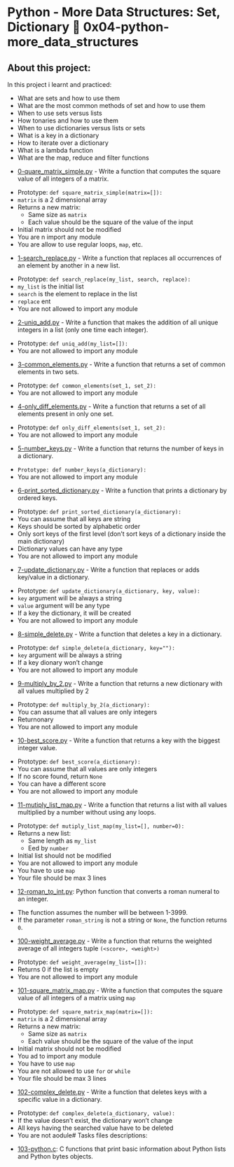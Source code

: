 # Python - More Data Structures: Set, Dictionary :page_with_curl: 0x04-python-more_data_structures

## About this project:

In this project i learnt and practiced:
- What are sets and how to use them
- What are the most common methods of set and how to use them
- When to use sets versus lists
- How tonaries and how to use them
- When to use dictionaries versus lists or sets
- What is a key in a dictionary
- How to iterate over a dictionary
- What is a lambda function
- What are the map, reduce and filter functions

* [0-quare_matrix_simple.py](0-square_matrix_simple.py) - Write a function that computes the square value of all integers of a matrix.
- Prototype: `def square_matrix_simple(matrix=[]):`
- `matrix` is a 2 dimensional array
- Returns a new matrix:
  - Same size as `matrix`
  - Each value should be the square of the value of the input
- Initial matrix should not be modified
- You are n import any module
- You are allow to use regular loops, `map`, etc.

* [1-search_replace.py](1-search_replace.py) - Write a function that replaces all occurrences of an element by another in a new list.
- Prototype: `def search_replace(my_list, search, replace):`
- `my_list` is the initial list
- `search` is the element to replace in the list
- `replace` ent
- You are not allowed to import any module

* [2-uniq_add.py](2-uniq_add.py) - Write a function that makes the addition of all unique integers in a list (only one time each integer).
- Prototype: `def uniq_add(my_list=[]):`
- You are not allowed to import any module

* [3-common_elements.py](3-common_elements.py) - Write a function that returns a set of common elements in two sets.
- Prototype: `def common_elements(set_1, set_2):`
- You are not allowed to import any module

* [4-only_diff_elements.py](4-only_diff_elements.py) - Write a function that returns a set of all elements present in only one set.
- Prototype: `def only_diff_elements(set_1, set_2):`
- You are not allowed to import any module

* [5-number_keys.py](5-number_keys.py) - Write a function that returns the number of keys in a dictionary.
- `Prototype: def number_keys(a_dictionary):`
- You are not allowed to import any module

* [6-print_sorted_dictionary.py](6-print_sorted_dictionary.py) - Write a function that prints a dictionary by ordered keys.
- Prototype: `def print_sorted_dictionary(a_dictionary):`
- You can assume that all keys are string
- Keys should be sorted by alphabetic order
- Only sort keys of the first level (don’t sort keys of a dictionary inside the main dictionary)
- Dictionary values can have any type
- You are not allowed to import any module

* [7-update_dictionary.py](7-update_dictionary.py) - Write a function that replaces or adds key/value in a dictionary.
- Prototype: `def update_dictionary(a_dictionary, key, value):`
- `key` argument will be always a string
- `value` argument will be any type
- If a key  the dictionary, it will be created
- You are not allowed to import any module

* [8-simple_delete.py](8-simple_delete.py) - Write a function that deletes a key in a dictionary.
- Prototype: `def simple_delete(a_dictionary, key=""):`
- `key` argument will be always a string
- If a key dionary won’t change
- You are not allowed to import any module

* [9-multiply_by_2.py](9-multiply_by_2.py) - Write a function that returns a new dictionary with all values multiplied by 2
- Prototype: `def multiply_by_2(a_dictionary):`
- You can assume that all values are only integers
- Returnonary
- You are not allowed to import any module

* [10-best_score.py](10-best_score.py) - Write a function that returns a key with the biggest integer value.
- Prototype: `def best_score(a_dictionary):`
- You can assume that all values are only integers
- If no score found, return `None`
- You can have a different score
- You are not allowed to import any module

* [11-mutiply_list_map.py](11-mutiply_list_map.py) - Write a function that returns a list with all values multiplied by a number without using any loops.
- Prototype: `def mutiply_list_map(my_list=[], number=0):`
- Returns a new list:
  - Same length as `my_list`
  - Eed by `number`
- Initial list should not be modified
- You are not allowed to import any module
- You have to use `map`
- Your file should be max 3 lines

* [12-roman_to_int.py](./12-roman_to_int.py): Python function that converts a roman numeral to an integer.
- The function assumes the number will be between 1-3999.
- If the parameter `roman_string` is not a string or `None`, the function returns `0`.

* [100-weight_average.py](100-weight_average.py) - Write a function that returns the weighted average of all integers tuple `(<score>, <weight>)`
- Prototype: `def weight_average(my_list=[]):`
- Returns 0 if the list is empty
- You are not allowed to import any module

* [101-square_matrix_map.py](101-square_matrix_map.py) - Write a function that computes the square value of all integers of a matrix using `map`
- Prototype: `def square_matrix_map(matrix=[]):`
- `matrix` is a 2 dimensional array
- Returns a new matrix:
  - Same size as `matrix`
  - Each value should be the square of the value of the input
- Initial matrix should not be modified
- You ad to import any module
- You have to use `map`
- You are not allowed to use `for` or `while`
- Your file should be max 3 lines

* [102-complex_delete.py](102-complex_delete.py) - Write a function that deletes keys with a specific value in a dictionary.
- Prototype: `def complex_delete(a_dictionary, value):`
- If the value doesn’t exist, the dictionary won’t change
- All keys having the searched value have to be deleted
- You are not aodule# Tasks files descriptions:

* [103-python.c](./103-python.c): C functions that print basic information about
  Python lists and Python bytes objects.

